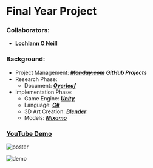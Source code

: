 <!--https://github.com/darsaveli/Readme-Markdown-Syntax-->

# Final Year Project

### Collaborators:
* **[Lochlann O Neill](https://github.com/lochlannoneill)**

### Background:
* Project Management: ~~***[Monday.com](https://lochlannoneill.monday.com/boards/3393810677)***~~ ***GitHub Projects***
* Research Phase:
  * Document: ***[Overleaf](https://www.overleaf.com/project/631c9185df013681e446c601)***
* Implementation Phase:
  * Game Engine: ***[Unity](https://unity.com/)***
  * Language: ***[C#](https://learn.microsoft.com/en-us/dotnet/csharp/)***
  * 3D Art Creation: ***[Blender](https://www.blender.org/)***
  * Models: ***[Mixamo](https://www.mixamo.com/)***

### [YouTube Demo]([https://www.mixamo.com/](https://www.youtube.com/watch?v=FLddmNlQsmI))

![poster](https://github.com/lochlannoneill/INTR8016-FinalYearProject-Unity/blob/main/Presentation/poster.png?raw=true)  

![demo](https://github.com/lochlannoneill/INTR8016-FinalYearProject-Unity/blob/main/Presentation/demo.gif?raw=true)  
